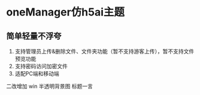 # oneManager仿h5ai主题

## 简单轻量不浮夸 ##

1. 支持管理员上传&删除文件、文件夹功能（暂不支持游客上传），暂不支持文件预览功能
2. 支持密码访问加密文件
3. 适配PC端和移动端

二改增加
win 半透明背景图
标题一言